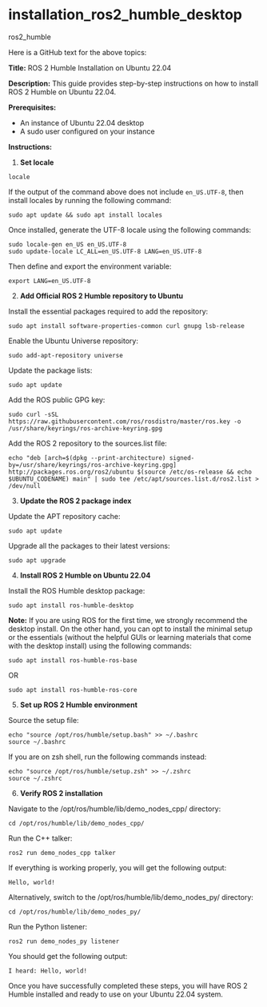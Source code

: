# installation_ros2_humble_desktop
ros2_humble


Here is a GitHub text for the above topics:

**Title:** ROS 2 Humble Installation on Ubuntu 22.04

**Description:** This guide provides step-by-step instructions on how to install ROS 2 Humble on Ubuntu 22.04.

**Prerequisites:**

* An instance of Ubuntu 22.04 desktop
* A sudo user configured on your instance

**Instructions:**

1. **Set locale**

```
locale
```

If the output of the command above does not include `en_US.UTF-8`, then install locales by running the following command:

```
sudo apt update && sudo apt install locales
```

Once installed, generate the UTF-8 locale using the following commands:

```
sudo locale-gen en_US en_US.UTF-8
sudo update-locale LC_ALL=en_US.UTF-8 LANG=en_US.UTF-8
```

Then define and export the environment variable:

```
export LANG=en_US.UTF-8
```

2. **Add Official ROS 2 Humble repository to Ubuntu**

Install the essential packages required to add the repository:

```
sudo apt install software-properties-common curl gnupg lsb-release
```

Enable the Ubuntu Universe repository:

```
sudo add-apt-repository universe
```

Update the package lists:

```
sudo apt update
```

Add the ROS public GPG key:

```
sudo curl -sSL https://raw.githubusercontent.com/ros/rosdistro/master/ros.key -o /usr/share/keyrings/ros-archive-keyring.gpg
```

Add the ROS 2 repository to the sources.list file:

```
echo "deb [arch=$(dpkg --print-architecture) signed-by=/usr/share/keyrings/ros-archive-keyring.gpg] http://packages.ros.org/ros2/ubuntu $(source /etc/os-release && echo $UBUNTU_CODENAME) main" | sudo tee /etc/apt/sources.list.d/ros2.list > /dev/null
```

3. **Update the ROS 2 package index**

Update the APT repository cache:

```
sudo apt update
```

Upgrade all the packages to their latest versions:

```
sudo apt upgrade
```

4. **Install ROS 2 Humble on Ubuntu 22.04**

Install the ROS Humble desktop package:

```
sudo apt install ros-humble-desktop
```

**Note:** If you are using ROS for the first time, we strongly recommend the desktop install. On the other hand, you can opt to install the minimal setup or the essentials (without the helpful GUIs or learning materials that come with the desktop install) using the following commands:

```
sudo apt install ros-humble-ros-base
```

OR

```
sudo apt install ros-humble-ros-core
```

5. **Set up ROS 2 Humble environment**

Source the setup file:

```
echo "source /opt/ros/humble/setup.bash" >> ~/.bashrc
source ~/.bashrc
```

If you are on zsh shell, run the following commands instead:

```
echo "source /opt/ros/humble/setup.zsh" >> ~/.zshrc
source ~/.zshrc
```

6. **Verify ROS 2 installation**

Navigate to the /opt/ros/humble/lib/demo_nodes_cpp/ directory:

```
cd /opt/ros/humble/lib/demo_nodes_cpp/
```

Run the C++ talker:

```
ros2 run demo_nodes_cpp talker
```

If everything is working properly, you will get the following output:

```
Hello, world!
```

Alternatively, switch to the /opt/ros/humble/lib/demo_nodes_py/ directory:

```
cd /opt/ros/humble/lib/demo_nodes_py/
```

Run the Python listener:

```
ros2 run demo_nodes_py listener
```

You should get the following output:

```
I heard: Hello, world!
```

Once you have successfully completed these steps, you will have ROS 2 Humble installed and ready to use on your Ubuntu 22.04 system.
